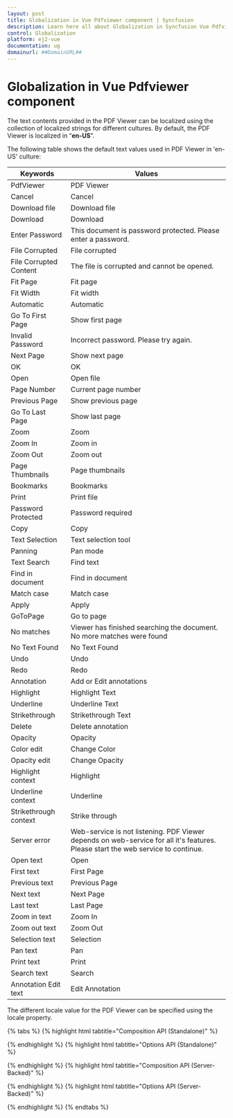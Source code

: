 ```yaml
---
layout: post
title: Globalization in Vue Pdfviewer component | Syncfusion
description: Learn here all about Globalization in Syncfusion Vue Pdfviewer component of Syncfusion Essential JS 2 and more.
control: Globalization 
platform: ej2-vue
documentation: ug
domainurl: ##DomainURL##
---
```


# Globalization in Vue Pdfviewer component

The text contents provided in the PDF Viewer can be localized using the collection of localized strings for different cultures. By default, the PDF Viewer is localized in “__en-US__”.

The following table shows the default text values used in PDF Viewer in 'en-US' culture:

| Keywords               | Values                                                                                                                           |
| ---------------------- | -------------------------------------------------------------------------------------------------------------------------------- |
| PdfViewer              | PDF Viewer                                                                                                                       |
| Cancel                 | Cancel                                                                                                                           |
| Download file          | Download file                                                                                                                    |
| Download               | Download                                                                                                                         |
| Enter Password         | This document is password protected. Please enter a password.                                                                    |
| File Corrupted         | File corrupted                                                                                                                   |
| File Corrupted Content | The file is corrupted and cannot be opened.                                                                                      |
| Fit Page               | Fit page                                                                                                                         |
| Fit Width              | Fit width                                                                                                                        |
| Automatic              | Automatic                                                                                                                        |
| Go To First Page       | Show first page                                                                                                                  |
| Invalid Password       | Incorrect password. Please try again.                                                                                            |
| Next Page              | Show next page                                                                                                                   |
| OK                     | OK                                                                                                                               |
| Open                   | Open file                                                                                                                        |
| Page Number            | Current page number                                                                                                              |
| Previous Page          | Show previous page                                                                                                               |
| Go To Last Page        | Show last page                                                                                                                   |
| Zoom                   | Zoom                                                                                                                             |
| Zoom In                | Zoom in                                                                                                                          |
| Zoom Out               | Zoom out                                                                                                                         |
| Page Thumbnails        | Page thumbnails                                                                                                                  |
| Bookmarks              | Bookmarks                                                                                                                        |
| Print                  | Print file                                                                                                                       |
| Password Protected     | Password required                                                                                                                |
| Copy                   | Copy                                                                                                                             |
| Text Selection         | Text selection tool                                                                                                              |
| Panning                | Pan mode                                                                                                                         |
| Text Search            | Find text                                                                                                                        |
| Find in document       | Find in document                                                                                                                 |
| Match case             | Match case                                                                                                                       |
| Apply                  | Apply                                                                                                                            |
| GoToPage               | Go to page                                                                                                                       |
| No matches             | Viewer has finished searching the document. No more matches were found                                                           |
| No Text Found          | No Text Found                                                                                                                    |
| Undo                   | Undo                                                                                                                             |
| Redo                   | Redo                                                                                                                             |
| Annotation             | Add or Edit annotations                                                                                                          |
| Highlight              | Highlight Text                                                                                                                   |
| Underline              | Underline Text                                                                                                                   |
| Strikethrough          | Strikethrough Text                                                                                                               |
| Delete                 | Delete annotation                                                                                                                |
| Opacity                | Opacity                                                                                                                          |
| Color edit             | Change Color                                                                                                                     |
| Opacity edit           | Change Opacity                                                                                                                   |
| Highlight context      | Highlight                                                                                                                        |
| Underline context      | Underline                                                                                                                        |
| Strikethrough context  | Strike through                                                                                                                   |
| Server error           | Web-service is not listening. PDF Viewer depends on web-service for all it's features. Please start the web service to continue. |
| Open text              | Open                                                                                                                             |
| First text             | First Page                                                                                                                       |
| Previous text          | Previous Page                                                                                                                    |
| Next text              | Next Page                                                                                                                        |
| Last text              | Last Page                                                                                                                        |
| Zoom in text           | Zoom In                                                                                                                          |
| Zoom out text          | Zoom Out                                                                                                                         |
| Selection text         | Selection                                                                                                                        |
| Pan text               | Pan                                                                                                                              |
| Print text             | Print                                                                                                                            |
| Search text            | Search                                                                                                                           |
| Annotation Edit text   | Edit Annotation                                                                                                                  | Please start the web service to continue. |

The different locale value for the PDF Viewer can be specified using the locale property.


{% tabs %}
{% highlight html tabtitle="Composition API (Standalone)" %}

<template>
  <div id="app">
    <ejs-pdfviewer id="pdfViewer" :documentPath="documentPath" :resourceUrl="resourceUrl" locale='ar-AE'>
    </ejs-pdfviewer>
  </div>
</template>

<script setup>
import { provide } from 'vue';
import {
  PdfViewerComponent as EjsPdfviewer, Toolbar, Magnification, Navigation,
  Annotation, LinkAnnotation, BookmarkView, ThumbnailView,
  Print, TextSelection, TextSearch, FormFields, FormDesigner
} from '@syncfusion/ej2-vue-pdfviewer';
import { L10n } from '@syncfusion/ej2-base';

const documentPath = "https://cdn.syncfusion.com/content/pdf/pdf-succinctly.pdf";
const resourceUrl = "https://cdn.syncfusion.com/ej2/24.1.41/dist/ej2-pdfviewer-lib";

provide('PdfViewer', [Toolbar, Magnification, Navigation, LinkAnnotation, Annotation, BookmarkView,
  ThumbnailView, Print, TextSelection, TextSearch, FormFields, FormDesigner]);
//PDF Viewer Arabic Sample Locale
L10n.load({
  'ar-AE': {
    'PdfViewer': {
      'PdfViewer': 'قوات الدفاع الشعبي المشاهد',
      'Cancel': 'إلغاء',
      'Download file': 'تحميل الملف',
      'Download': 'تحميل',
      'Enter Password': 'هذا المستند محمي بكلمة مرور. يرجى إدخال كلمة مرور.',
      'File Corrupted': 'ملف تالف',
      'File Corrupted Content': 'الملف تالف ولا يمكن فتحه.',
      'Fit Page': 'لائق بدنيا الصفحة',
      'Fit Width': 'لائق بدنيا عرض',
      'Automatic': 'تلقائي',
      'Go To First Page': 'عرض الصفحة الأولى',
      'Invalid Password': 'كلمة سر خاطئة. حاول مرة اخرى.',
      'Next Page': 'عرض الصفحة التالية',
      'OK': 'حسنا',
      'Open': 'فتح الملف',
      'Page Number': 'رقم الصفحة الحالية',
      'Previous Page': 'عرض الصفحة السابقة',
      'Go To Last Page': 'عرض الصفحة الأخيرة',
      'Zoom': 'تكبير',
      'Zoom In': 'تكبير في',
      'Zoom Out': 'تكبير خارج',
      'Page Thumbnails': 'مصغرات الصفحة',
      'Bookmarks': 'المرجعية',
      'Print': 'اطبع الملف',
      'Password Protected': 'كلمة المرور مطلوبة',
      'Copy': 'نسخ',
      'Text Selection': 'أداة اختيار النص',
      'Panning': 'وضع عموم',
      'Text Search': 'بحث عن نص',
      'Find in document': 'ابحث في المستند',
      'Match case': 'حالة مباراة',
      'Apply': 'تطبيق',
      'GoToPage': 'انتقل إلى صفحة',
      // tslint:disable-next-line:max-line-length
      'No matches': 'انتهى العارض من البحث في المستند. لم يتم العثور على مزيد من التطابقات',
      'No Text Found': 'لم يتم العثور على نص',
      // tslint:disable-next-line:max-line-length
      'Server error': 'خدمة الانترنت لا يستمع. يعتمد قوات الدفاع الشعبي المشاهد على خدمة الويب لجميع ميزاته. يرجى بدء خدمة الويب للمتابعة.',
      'Undo': 'فك',
      'Redo': 'فعل ثانية',
      'Annotation': 'إضافة أو تعديل التعليقات التوضيحية',
      'Highlight': 'تسليط الضوء على النص',
      'Underline': 'تسطير النص',
      'Strikethrough': 'نص يتوسطه خط',
      'Delete': 'حذف التعليق التوضيحي',
      'Opacity': 'غموض',
      'Color edit': 'غير اللون',
      'Opacity edit': 'تغيير التعتيم',
      'Highlight context': 'تسليط الضوء',
      'Underline context': 'أكد',
      'Strikethrough context': 'يتوسطه',
      'Open text': 'افتح',
      'First text': 'الصفحة الأولى',
      'Previous text': 'الصفحة السابقة',
      'Next text': 'الصفحة التالية',
      'Last text': 'آخر صفحة',
      'Zoom in text': 'تكبير',
      'Zoom out text': 'تصغير',
      'Selection text': 'اختيار',
      'Pan text': 'مقلاة',
      'Print text': 'طباعة',
      'Search text': 'بحث',
      'Annotation Edit text': 'تحرير التعليق التوضيحي'
    }
  }
});
</script>

{% endhighlight %}
{% highlight html tabtitle="Options API (Standalone)" %}

<template>
  <div id="app">
    <ejs-pdfviewer id="pdfViewer" :documentPath="documentPath" :resourceUrl="resourceUrl" locale='ar-AE'>
    </ejs-pdfviewer>
  </div>
</template>

<script>

import {
  PdfViewerComponent, Toolbar, Magnification, Navigation,
  Annotation, LinkAnnotation, BookmarkView, ThumbnailView,
  Print, TextSelection, TextSearch, FormFields, FormDesigner
} from '@syncfusion/ej2-vue-pdfviewer';
import { L10n } from '@syncfusion/ej2-base';

export default {
  components: {
    'ejs-pdfviewer': PdfViewerComponent
  },
  data: function () {
    return {
      documentPath: "https://cdn.syncfusion.com/content/pdf/pdf-succinctly.pdf",
      resourceUrl: "https://cdn.syncfusion.com/ej2/24.1.41/dist/ej2-pdfviewer-lib"
    }
  },
  provide: {
    PdfViewer: [Toolbar, Magnification, Navigation, LinkAnnotation, Annotation, BookmarkView,
      ThumbnailView, Print, TextSelection, TextSearch, FormFields, FormDesigner]
  }

};
//PDF Viewer Arabic Sample Locale
L10n.load({
  'ar-AE': {
    'PdfViewer': {
      'PdfViewer': 'قوات الدفاع الشعبي المشاهد',
      'Cancel': 'إلغاء',
      'Download file': 'تحميل الملف',
      'Download': 'تحميل',
      'Enter Password': 'هذا المستند محمي بكلمة مرور. يرجى إدخال كلمة مرور.',
      'File Corrupted': 'ملف تالف',
      'File Corrupted Content': 'الملف تالف ولا يمكن فتحه.',
      'Fit Page': 'لائق بدنيا الصفحة',
      'Fit Width': 'لائق بدنيا عرض',
      'Automatic': 'تلقائي',
      'Go To First Page': 'عرض الصفحة الأولى',
      'Invalid Password': 'كلمة سر خاطئة. حاول مرة اخرى.',
      'Next Page': 'عرض الصفحة التالية',
      'OK': 'حسنا',
      'Open': 'فتح الملف',
      'Page Number': 'رقم الصفحة الحالية',
      'Previous Page': 'عرض الصفحة السابقة',
      'Go To Last Page': 'عرض الصفحة الأخيرة',
      'Zoom': 'تكبير',
      'Zoom In': 'تكبير في',
      'Zoom Out': 'تكبير خارج',
      'Page Thumbnails': 'مصغرات الصفحة',
      'Bookmarks': 'المرجعية',
      'Print': 'اطبع الملف',
      'Password Protected': 'كلمة المرور مطلوبة',
      'Copy': 'نسخ',
      'Text Selection': 'أداة اختيار النص',
      'Panning': 'وضع عموم',
      'Text Search': 'بحث عن نص',
      'Find in document': 'ابحث في المستند',
      'Match case': 'حالة مباراة',
      'Apply': 'تطبيق',
      'GoToPage': 'انتقل إلى صفحة',
      // tslint:disable-next-line:max-line-length
      'No matches': 'انتهى العارض من البحث في المستند. لم يتم العثور على مزيد من التطابقات',
      'No Text Found': 'لم يتم العثور على نص',
      // tslint:disable-next-line:max-line-length
      'Server error': 'خدمة الانترنت لا يستمع. يعتمد قوات الدفاع الشعبي المشاهد على خدمة الويب لجميع ميزاته. يرجى بدء خدمة الويب للمتابعة.',
      'Undo': 'فك',
      'Redo': 'فعل ثانية',
      'Annotation': 'إضافة أو تعديل التعليقات التوضيحية',
      'Highlight': 'تسليط الضوء على النص',
      'Underline': 'تسطير النص',
      'Strikethrough': 'نص يتوسطه خط',
      'Delete': 'حذف التعليق التوضيحي',
      'Opacity': 'غموض',
      'Color edit': 'غير اللون',
      'Opacity edit': 'تغيير التعتيم',
      'Highlight context': 'تسليط الضوء',
      'Underline context': 'أكد',
      'Strikethrough context': 'يتوسطه',
      'Open text': 'افتح',
      'First text': 'الصفحة الأولى',
      'Previous text': 'الصفحة السابقة',
      'Next text': 'الصفحة التالية',
      'Last text': 'آخر صفحة',
      'Zoom in text': 'تكبير',
      'Zoom out text': 'تصغير',
      'Selection text': 'اختيار',
      'Pan text': 'مقلاة',
      'Print text': 'طباعة',
      'Search text': 'بحث',
      'Annotation Edit text': 'تحرير التعليق التوضيحي'
    }
  }
});
</script>

{% endhighlight %}
{% highlight html tabtitle="Composition API (Server-Backed)" %}

<template>
  <div id="app">
    <ejs-pdfviewer id="pdfViewer" :documentPath="documentPath" :serviceUrl="serviceUrl" locale='ar-AE'>
    </ejs-pdfviewer>
  </div>
</template>

<script setup>
import { provide } from 'vue';
import {
  PdfViewerComponent as EjsPdfviewer, Toolbar, Magnification, Navigation,
  Annotation, LinkAnnotation, BookmarkView, ThumbnailView,
  Print, TextSelection, TextSearch, FormFields, FormDesigner
} from '@syncfusion/ej2-vue-pdfviewer';
import { L10n } from '@syncfusion/ej2-base';


const serviceUrl = "https://services.syncfusion.com/vue/production/api/pdfviewer";
const documentPath = "https://cdn.syncfusion.com/content/pdf/pdf-succinctly.pdf";

provide('PdfViewer', [Toolbar, Magnification, Navigation, LinkAnnotation, Annotation, BookmarkView,
  ThumbnailView, Print, TextSelection, TextSearch, FormFields, FormDesigner])

//PDF Viewer Arabic Sample Locale
L10n.load({
  'ar-AE': {
    'PdfViewer': {
      'PdfViewer': 'قوات الدفاع الشعبي المشاهد',
      'Cancel': 'إلغاء',
      'Download file': 'تحميل الملف',
      'Download': 'تحميل',
      'Enter Password': 'هذا المستند محمي بكلمة مرور. يرجى إدخال كلمة مرور.',
      'File Corrupted': 'ملف تالف',
      'File Corrupted Content': 'الملف تالف ولا يمكن فتحه.',
      'Fit Page': 'لائق بدنيا الصفحة',
      'Fit Width': 'لائق بدنيا عرض',
      'Automatic': 'تلقائي',
      'Go To First Page': 'عرض الصفحة الأولى',
      'Invalid Password': 'كلمة سر خاطئة. حاول مرة اخرى.',
      'Next Page': 'عرض الصفحة التالية',
      'OK': 'حسنا',
      'Open': 'فتح الملف',
      'Page Number': 'رقم الصفحة الحالية',
      'Previous Page': 'عرض الصفحة السابقة',
      'Go To Last Page': 'عرض الصفحة الأخيرة',
      'Zoom': 'تكبير',
      'Zoom In': 'تكبير في',
      'Zoom Out': 'تكبير خارج',
      'Page Thumbnails': 'مصغرات الصفحة',
      'Bookmarks': 'المرجعية',
      'Print': 'اطبع الملف',
      'Password Protected': 'كلمة المرور مطلوبة',
      'Copy': 'نسخ',
      'Text Selection': 'أداة اختيار النص',
      'Panning': 'وضع عموم',
      'Text Search': 'بحث عن نص',
      'Find in document': 'ابحث في المستند',
      'Match case': 'حالة مباراة',
      'Apply': 'تطبيق',
      'GoToPage': 'انتقل إلى صفحة',
      // tslint:disable-next-line:max-line-length
      'No matches': 'انتهى العارض من البحث في المستند. لم يتم العثور على مزيد من التطابقات',
      'No Text Found': 'لم يتم العثور على نص',
      // tslint:disable-next-line:max-line-length
      'Server error': 'خدمة الانترنت لا يستمع. يعتمد قوات الدفاع الشعبي المشاهد على خدمة الويب لجميع ميزاته. يرجى بدء خدمة الويب للمتابعة.',
      'Undo': 'فك',
      'Redo': 'فعل ثانية',
      'Annotation': 'إضافة أو تعديل التعليقات التوضيحية',
      'Highlight': 'تسليط الضوء على النص',
      'Underline': 'تسطير النص',
      'Strikethrough': 'نص يتوسطه خط',
      'Delete': 'حذف التعليق التوضيحي',
      'Opacity': 'غموض',
      'Color edit': 'غير اللون',
      'Opacity edit': 'تغيير التعتيم',
      'Highlight context': 'تسليط الضوء',
      'Underline context': 'أكد',
      'Strikethrough context': 'يتوسطه',
      'Open text': 'افتح',
      'First text': 'الصفحة الأولى',
      'Previous text': 'الصفحة السابقة',
      'Next text': 'الصفحة التالية',
      'Last text': 'آخر صفحة',
      'Zoom in text': 'تكبير',
      'Zoom out text': 'تصغير',
      'Selection text': 'اختيار',
      'Pan text': 'مقلاة',
      'Print text': 'طباعة',
      'Search text': 'بحث',
      'Annotation Edit text': 'تحرير التعليق التوضيحي'
    }
  }
});
</script>

{% endhighlight %}
{% highlight html tabtitle="Options API (Server-Backed)" %}

<template>
  <div id="app">
    <ejs-pdfviewer id="pdfViewer" :documentPath="documentPath" :serviceUrl="serviceUrl" locale='ar-AE'>
    </ejs-pdfviewer>
  </div>
</template>

<script>

import {
  PdfViewerComponent, Toolbar, Magnification, Navigation,
  Annotation, LinkAnnotation, BookmarkView, ThumbnailView,
  Print, TextSelection, TextSearch, FormFields, FormDesigner
} from '@syncfusion/ej2-vue-pdfviewer';
import { L10n } from '@syncfusion/ej2-base';

export default {
  components: {
    'ejs-pdfviewer': PdfViewerComponent
  },
  data: function () {
    return {
      serviceUrl: "https://services.syncfusion.com/vue/production/api/pdfviewer",
      documentPath: "https://cdn.syncfusion.com/content/pdf/pdf-succinctly.pdf"
    }
  },
  provide: {
    PdfViewer: [Toolbar, Magnification, Navigation, LinkAnnotation, Annotation, BookmarkView,
      ThumbnailView, Print, TextSelection, TextSearch, FormFields, FormDesigner]
  }
};

//PDF Viewer Arabic Sample Locale
L10n.load({
  'ar-AE': {
    'PdfViewer': {
      'PdfViewer': 'قوات الدفاع الشعبي المشاهد',
      'Cancel': 'إلغاء',
      'Download file': 'تحميل الملف',
      'Download': 'تحميل',
      'Enter Password': 'هذا المستند محمي بكلمة مرور. يرجى إدخال كلمة مرور.',
      'File Corrupted': 'ملف تالف',
      'File Corrupted Content': 'الملف تالف ولا يمكن فتحه.',
      'Fit Page': 'لائق بدنيا الصفحة',
      'Fit Width': 'لائق بدنيا عرض',
      'Automatic': 'تلقائي',
      'Go To First Page': 'عرض الصفحة الأولى',
      'Invalid Password': 'كلمة سر خاطئة. حاول مرة اخرى.',
      'Next Page': 'عرض الصفحة التالية',
      'OK': 'حسنا',
      'Open': 'فتح الملف',
      'Page Number': 'رقم الصفحة الحالية',
      'Previous Page': 'عرض الصفحة السابقة',
      'Go To Last Page': 'عرض الصفحة الأخيرة',
      'Zoom': 'تكبير',
      'Zoom In': 'تكبير في',
      'Zoom Out': 'تكبير خارج',
      'Page Thumbnails': 'مصغرات الصفحة',
      'Bookmarks': 'المرجعية',
      'Print': 'اطبع الملف',
      'Password Protected': 'كلمة المرور مطلوبة',
      'Copy': 'نسخ',
      'Text Selection': 'أداة اختيار النص',
      'Panning': 'وضع عموم',
      'Text Search': 'بحث عن نص',
      'Find in document': 'ابحث في المستند',
      'Match case': 'حالة مباراة',
      'Apply': 'تطبيق',
      'GoToPage': 'انتقل إلى صفحة',
      // tslint:disable-next-line:max-line-length
      'No matches': 'انتهى العارض من البحث في المستند. لم يتم العثور على مزيد من التطابقات',
      'No Text Found': 'لم يتم العثور على نص',
      // tslint:disable-next-line:max-line-length
      'Server error': 'خدمة الانترنت لا يستمع. يعتمد قوات الدفاع الشعبي المشاهد على خدمة الويب لجميع ميزاته. يرجى بدء خدمة الويب للمتابعة.',
      'Undo': 'فك',
      'Redo': 'فعل ثانية',
      'Annotation': 'إضافة أو تعديل التعليقات التوضيحية',
      'Highlight': 'تسليط الضوء على النص',
      'Underline': 'تسطير النص',
      'Strikethrough': 'نص يتوسطه خط',
      'Delete': 'حذف التعليق التوضيحي',
      'Opacity': 'غموض',
      'Color edit': 'غير اللون',
      'Opacity edit': 'تغيير التعتيم',
      'Highlight context': 'تسليط الضوء',
      'Underline context': 'أكد',
      'Strikethrough context': 'يتوسطه',
      'Open text': 'افتح',
      'First text': 'الصفحة الأولى',
      'Previous text': 'الصفحة السابقة',
      'Next text': 'الصفحة التالية',
      'Last text': 'آخر صفحة',
      'Zoom in text': 'تكبير',
      'Zoom out text': 'تصغير',
      'Selection text': 'اختيار',
      'Pan text': 'مقلاة',
      'Print text': 'طباعة',
      'Search text': 'بحث',
      'Annotation Edit text': 'تحرير التعليق التوضيحي'
    }
  }
});
</script>

{% endhighlight %}
{% endtabs %}